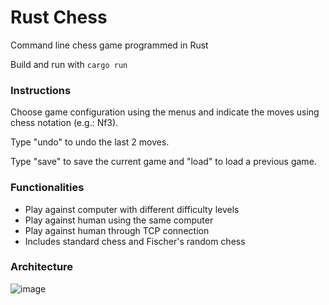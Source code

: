 # Rust Chess

Command line chess game programmed in Rust

Build and run with `cargo run`

### Instructions

Choose game configuration using the menus and indicate the moves using chess notation (e.g.: Nf3).

Type "undo" to undo the last 2 moves.

Type "save" to save the current game and "load" to load a previous game.

### Functionalities
 - Play against computer with different difficulty levels
 - Play against human using the same computer
 - Play against human through TCP connection
 - Includes standard chess and Fischer's random chess

### Architecture

![image](https://github.com/user-attachments/assets/700db56f-95e6-44fd-855d-75e7f5500405)
